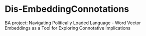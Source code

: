 # Dis-EmbeddingConnotations
BA project: Navigating Politically Loaded Language - Word Vector Embeddings as a Tool for Exploring Connotative Implications

